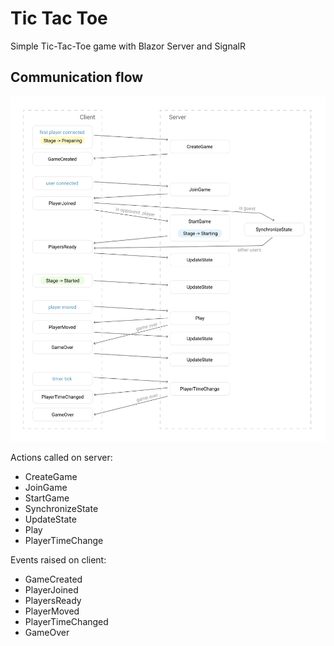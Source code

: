 # Tic Tac Toe
Simple Tic-Tac-Toe game with Blazor Server and SignalR

## Communication flow
![actions and events flow](game-flow.png)

Actions called on server:
 - CreateGame
 - JoinGame
 - StartGame
 - SynchronizeState
 - UpdateState
 - Play
 - PlayerTimeChange

Events raised on client:
 - GameCreated
 - PlayerJoined
 - PlayersReady
 - PlayerMoved
 - PlayerTimeChanged
 - GameOver
